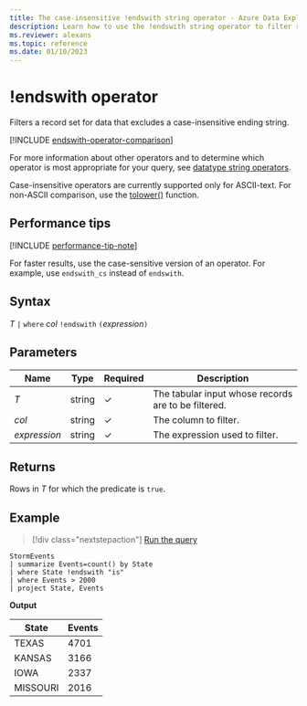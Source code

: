 ```yaml
---
title: The case-insensitive !endswith string operator - Azure Data Explorer
description: Learn how to use the !endswith string operator to filter records for data that excludes a case-insensitive ending string.
ms.reviewer: alexans
ms.topic: reference
ms.date: 01/10/2023
---
```

# !endswith operator

Filters a record set for data that excludes a case-insensitive ending string.

[!INCLUDE [endswith-operator-comparison](../../includes/endswith-operator-comparison.md)]

For more information about other operators and to determine which operator is most appropriate for your query, see [datatype string operators](datatypes-string-operators.md).

Case-insensitive operators are currently supported only for ASCII-text. For non-ASCII comparison, use the [tolower()](tolowerfunction.md) function.

## Performance tips

[!INCLUDE [performance-tip-note](../../includes/performance-tip-note.md)]

For faster results, use the case-sensitive version of an operator. For example, use `endswith_cs` instead of `endswith`.

## Syntax

*T* `|` `where` *col* `!endswith` `(`*expression*`)`

## Parameters

| Name | Type | Required | Description |
|--|--|--|--|
| *T* | string | &check;| The tabular input whose records are to be filtered. |
| *col* | string | &check; | The column to filter. |
| *expression* | string | &check; | The expression used to filter. |

## Returns

Rows in *T* for which the predicate is `true`.

## Example

> [!div class="nextstepaction"]
> <a href="https://dataexplorer.azure.com/clusters/help/databases/Samples?query=H4sIAAAAAAAAAwsuyS/KdS1LzSsp5qpRKC7NzU0syqxKVYAI2Sbnl+aVaGgqJFUqBJcklqQC1ZRnpBalQngKiql5KcXlmSUZCkqZxUpwSYhmBTsFIwMDA6BoQVF+VmpyCUSTDlQaADTefzN6AAAA" target="_blank">Run the query</a>

```kusto
StormEvents
| summarize Events=count() by State
| where State !endswith "is"
| where Events > 2000
| project State, Events
```

**Output**

|State|Events|
|--|--|
|TEXAS|4701|
|KANSAS|3166|
|IOWA|2337|
|MISSOURI|2016|
